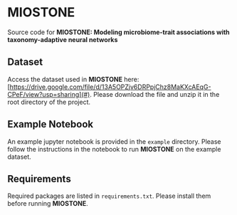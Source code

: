 # MIOSTONE
Source code for **MIOSTONE: Modeling microbiome-trait associations with taxonomy-adaptive neural networks**

## Dataset

Access the dataset used in **MIOSTONE** here: [https://drive.google.com/file/d/13A5OPZjv6DRPpjChz8MaKXcAEqG-CPeF/view?usp=sharing](#). Please download the file and unzip it in the root directory of the project.

## Example Notebook

An example jupyter notebook is provided in the `example` directory. Please follow the instructions in the notebook to run **MIOSTONE** on the example dataset.

## Requirements

Required packages are listed in `requirements.txt`. Please install them before running **MIOSTONE**.